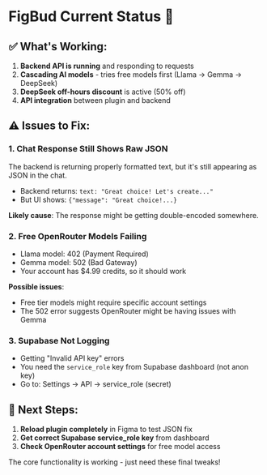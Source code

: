 # FigBud Current Status 🚀

## ✅ What's Working:
1. **Backend API is running** and responding to requests
2. **Cascading AI models** - tries free models first (Llama → Gemma → DeepSeek)
3. **DeepSeek off-hours discount** is active (50% off)
4. **API integration** between plugin and backend

## ⚠️ Issues to Fix:

### 1. **Chat Response Still Shows Raw JSON**
The backend is returning properly formatted text, but it's still appearing as JSON in the chat.
- Backend returns: `text: "Great choice! Let's create..."`
- But UI shows: `{"message": "Great choice!...}`

**Likely cause**: The response might be getting double-encoded somewhere.

### 2. **Free OpenRouter Models Failing**
- Llama model: 402 (Payment Required) 
- Gemma model: 502 (Bad Gateway)
- Your account has $4.99 credits, so it should work

**Possible issues**:
- Free tier models might require specific account settings
- The 502 error suggests OpenRouter might be having issues with Gemma

### 3. **Supabase Not Logging**
- Getting "Invalid API key" errors
- You need the `service_role` key from Supabase dashboard (not anon key)
- Go to: Settings → API → service_role (secret)

## 🔧 Next Steps:

1. **Reload plugin completely** in Figma to test JSON fix
2. **Get correct Supabase service_role key** from dashboard
3. **Check OpenRouter account settings** for free model access

The core functionality is working - just need these final tweaks!